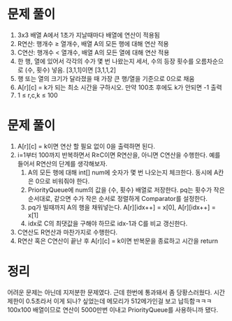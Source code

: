 # 문제 풀이

1. 3x3 배열 A에서 1초가 지날때마다 배열에 연산이 적용됨
2. R연산: 행개수 ≥ 열개수, 배열 A의 모든 행에 대해 연산 적용
3. C연산: 행개수 < 열개수, 배열 A의 모든 열에 대해 연산 적용
4. 한 행, 열에 있어서 각각의 수가 몇 번 나왔는지 세서, 수의 등장 횟수를 오름차순으로 (수, 횟수) 넣음. [3,1,1]이면 [3,1,1,2]
5. 행 또는 열의 크기가 달라졌을 때 가장 큰 행/열을 기준으로 0으로 채움
6. A[r][c] = k가 되는 최소 시간을 구하시오. 만약 100초 후에도 k가 안되면 -1 출력
7. 1 ≤ r,c,k ≤ 100

# 문제 풀이

1. A[r][c] = k이면 연산 할 필요 없이 0을 출력하면 된다.
2. i=1부터 100까지 반복하면서 R≥C이면 R연산을, 아니면 C연산을 수행한다. 예를 들어서 R연산의 단계를 생각해보자.
    1. A의 모든 행에 대해 int[] num에 숫자가 몇 번 나오는지 체크한다. 동시에 A칸은 0으로 비워줘야 한다.
    2. PriorityQueue에 num의 값을 {수, 횟수} 배열로 저장한다. pq는 횟수가 작은 순서대로, 같으면 수가 작은 순서로 정렬하게 Comparator를 설정한다.
    3. pq가 빌때까지 A의 행을 채워넣는다. A[r][idx++] = x[0], A[r][idx++] = x[1]
    4. idx로 C의 최댓값을 구해야 하므로 idx-1과 C를 비교 갱신한다.
3. C연산도 R연산과 마찬가지로 수행한다.
4. R연산 혹은 C연산이 끝난 후 A[r][c] = k이면 반복문을 종료하고 시간을 return

# 정리

어려운 문제는 아닌데 지저분한 문제였다. 근데 한번에 통과돼서 좀 당황스러웠다. 시간제한이 0.5초라서 이게 되나? 싶었는데 메모리가 512메가인걸 보고 납득함ㅋㅋㅋ100x100 배열이므로 연산이 5000만번 이내고 PriorityQueue를 사용하니까 됐다.